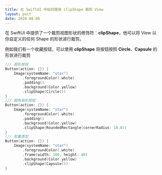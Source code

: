 ```yaml
---
title: 在 SwiftUI 中如何使用 clipShape 裁剪 View
layout: post
date: 2020-08-06
---
```


在 SwiftUI 中提供了一个裁剪视图形状的修饰符：**clipShape**，他可以将 View 以你自定义的任何 Shape 的形状进行裁剪。

例如我们有一个收藏按钮，可以使用 **clipShape** 将按钮按照 **Circle**、**Capsule**  的形状进行裁剪

```swift
/// 圆形按钮
Button(action: {}) {
    Image(systemName: "star")
        .foregroundColor(.white)
        .padding()
        .background(Color.yellow)
	    .clipShape(Circle())  
}
/// 圆角矩形按钮
Button(action: {}) {
    Image(systemName: "star")
        .foregroundColor(.white)
        .padding()
        .background(Color.yellow) 
	    .clipShape(RoundedRectangle(cornerRadius: 10.0))  
}
/// 胶囊类型
Button(action: {}) {
    Image(systemName: "star")
        .foregroundColor(.white)
        .frame(width: 100, height: 40)
        .background(Color.yellow) 
	    .clipShape(Capsule())  
}
```

